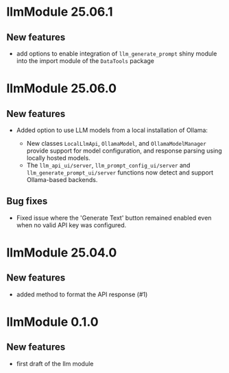 # llmModule 25.06.1

## New features

* add options to enable integration of `llm_generate_prompt` shiny module into the import module of the `DataTools` package

# llmModule 25.06.0

## New features

* Added option to use LLM models from a local installation of Ollama:

  * New classes `LocalLlmApi`, `OllamaModel`, and `OllamaModelManager` provide support for model configuration, and response parsing using locally hosted models.
  * The `llm_api_ui/server`, `llm_prompt_config_ui/server` and `llm_generate_prompt_ui/server` functions now detect and support Ollama-based backends.

## Bug fixes

* Fixed issue where the 'Generate Text' button remained enabled even when no valid API key was configured.


# llmModule 25.04.0

## New features

* added method to format the API response (#1)

# llmModule 0.1.0

## New features

* first draft of the llm module

